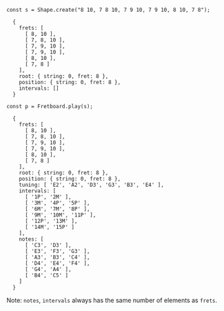 
    const s = Shape.create("8 10, 7 8 10, 7 9 10, 7 9 10, 8 10, 7 8");

      {
        frets: [
          [ 8, 10 ],
          [ 7, 8, 10 ],
          [ 7, 9, 10 ],
          [ 7, 9, 10 ],
          [ 8, 10 ],
          [ 7, 8 ]
        ],
        root: { string: 0, fret: 8 },
        position: { string: 0, fret: 8 },
        intervals: []
      }
    
    const p = Fretboard.play(s);
    
      {
        frets: [
          [ 8, 10 ],
          [ 7, 8, 10 ],
          [ 7, 9, 10 ],
          [ 7, 9, 10 ],
          [ 8, 10 ],
          [ 7, 8 ]
        ],
        root: { string: 0, fret: 8 },
        position: { string: 0, fret: 8 },
        tuning: [ 'E2', 'A2', 'D3', 'G3', 'B3', 'E4' ],
        intervals: [
          [ '1P', '2M' ],
          [ '3M', '4P', '5P' ],
          [ '6M', '7M', '8P' ],
          [ '9M', '10M', '11P' ],
          [ '12P', '13M' ],
          [ '14M', '15P' ]
        ],
        notes: [
          [ 'C3', 'D3' ],
          [ 'E3', 'F3', 'G3' ],
          [ 'A3', 'B3', 'C4' ],
          [ 'D4', 'E4', 'F4' ],
          [ 'G4', 'A4' ],
          [ 'B4', 'C5' ]
        ]
      }

Note: `notes`, `intervals` always has the same number of elements as `frets`. 